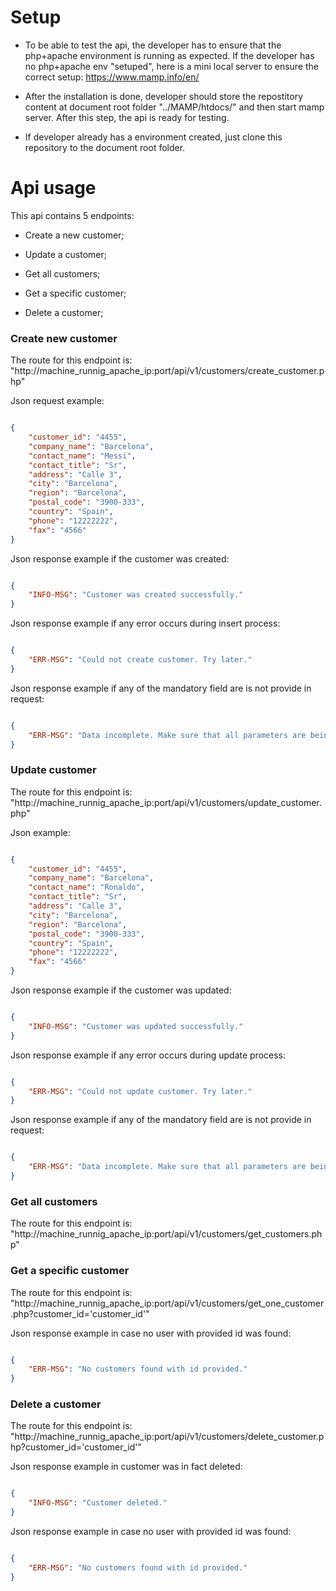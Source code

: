 # Setup

 

- To be able to test the api, the developer has to ensure that the php+apache environment is running as expected. If the developer has no php+apache env "setuped", here is a mini local server to ensure the correct setup: https://www.mamp.info/en/

- After the installation is done, developer should store the repostitory content at document root folder "../MAMP/htdocs/" and then start mamp server. After this step, the api is ready for testing.

- If developer already has a environment created, just clone this repository to the document root folder.

 

# Api usage

 

This api contains 5 endpoints:

 

* Create a new customer;

* Update a customer;

* Get all customers;

* Get a specific customer;

* Delete a customer;

 

### Create new customer

The route for this endpoint is: "http://machine_runnig_apache_ip:port/api/v1/customers/create_customer.php"

Json request example:

```json

{
	"customer_id": "4455",
	"company_name": "Barcelona",
	"contact_name": "Messi",
	"contact_title": "Sr",
	"address": "Calle 3",
	"city": "Barcelona",
	"region": "Barcelona",
	"postal_code": "3900-333",
	"country": "Spain",
	"phone": "12222222",
	"fax": "4566"
}

```

Json response example if the customer was created:

```json

{
	"INFO-MSG": "Customer was created successfully."
}

```

Json response example if any error occurs during insert process:

```json

{
	"ERR-MSG": "Could not create customer. Try later."
}

```

Json response example if any of the mandatory field are is not provide in request:

```json

{
	"ERR-MSG": "Data incomplete. Make sure that all parameters are being sent"
}

```



### Update customer

The route for this endpoint is: "http://machine_runnig_apache_ip:port/api/v1/customers/update_customer.php"

Json example:

```json

{
	"customer_id": "4455",
	"company_name": "Barcelona",
	"contact_name": "Ronaldo",
	"contact_title": "Sr",
	"address": "Calle 3",
	"city": "Barcelona",
	"region": "Barcelona",
	"postal_code": "3900-333",
	"country": "Spain",
	"phone": "12222222",
	"fax": "4566"
}
```

Json response example if the customer was updated:

```json

{
	"INFO-MSG": "Customer was updated successfully."
}

```

Json response example if any error occurs during update process:

```json

{
	"ERR-MSG": "Could not update customer. Try later."
}

```

Json response example if any of the mandatory field are is not provide in request:

```json

{
	"ERR-MSG": "Data incomplete. Make sure that all parameters are being sent"
}

```


### Get all customers

The route for this endpoint is: "http://machine_runnig_apache_ip:port/api/v1/customers/get_customers.php"



### Get a specific customer

The route for this endpoint is: "http://machine_runnig_apache_ip:port/api/v1/customers/get_one_customer.php?customer_id='customer_id'"

Json response example in case no user with provided id was found:

```json

{
	"ERR-MSG": "No customers found with id provided."
}

```

### Delete a customer

The route for this endpoint is: "http://machine_runnig_apache_ip:port/api/v1/customers/delete_customer.php?customer_id='customer_id'"

Json response example in customer was in fact deleted:

```json

{
	"INFO-MSG": "Customer deleted."
}

```

Json response example in case no user with provided id was found:

```json

{
	"ERR-MSG": "No customers found with id provided."
}

```